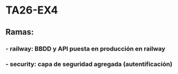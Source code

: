 # TA26-EX4

## Ramas:
### - railway: BBDD y API puesta en producción en railway
### - security: capa de seguridad agregada (autentificación)
